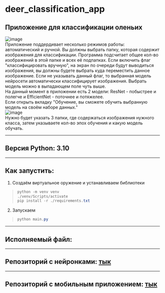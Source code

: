 # deer_classification_app
## Приложение для классификации оленьих
![image](https://github.com/hentaibaka/deer_classification_app/assets/61946499/3a5eb90a-78a3-4082-9230-bc2a3e796f48)\
Приложение поддердивает несколько режимов работы: автоматический и ручной. Вы должны выбрать папку, которая содержит изображения для классификации. Программа подсчитает общее кол-во изображений в этой папке и всех её подпапках. Если включить флаг "классифицировать вручную", на экран по очереди будут выводиться изображения, вы должны будете выбрать куда переместить данное изображение. Если не указывать данный флаг, то выбранная модель нейросети автоматически классифицирует изображения. Выбрать модель можно в выпадающем поле чуть выше. \
На данный момент в приложении есть 2 модели: ResNet - побыстрее и полегче и EfficientNet - поточнее и потяжелее.\
Если открыть вкладку "Обучение, вы сможете обучить выбранную модель на своём наборе данных."\
![image](https://github.com/hentaibaka/deer_classification_app/assets/61946499/fdd1d1fb-8665-4c11-9e50-cc96388038a5)\
Нужно будет указать 3 папки, где содержаться изображения нужного класса, затем указываете кол-во эпох обучения и какую модель обучать.
***
## Версия Python: 3.10
***
## Как запустить:
1. Создаём виртуальное оружение и устанавливаем библиотеки
>```Powershell
>python -m venv venv
>./venv/Scripts/activate
>pip install -r ./requirements.txt
>```
2. Запускаем
>```Powershell
>python main.py
>```
***
## Исполняемый файл:

***
## Репозиторий с нейронками: [тык](https://github.com/sherstpasha/artiodactyls_classification)
***
## Репозиторий с мобильным приложением: [тык]()
